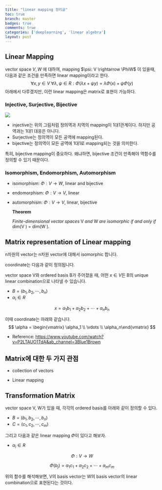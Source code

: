```yaml
---
title: "linear mapping 정리글"
toc: true
branch: master
badges: true
comments: true
categories: ['deeplearning', 'linear algebra']
layout: post
---
```




## Linear Mapping

vector space $V, W$ 에 대하여, mapping $\psi: V \rightarrow \PhiW$ 이 있을때, 다음과 같은 조건을 만족하면 linear mapping이라고 한다.
$$
\forall x, y \in V \ \forall \lambda, \psi \in R: \Phi(\lambda x + \psi y) = \lambda \Phi(x) + \psi \Phi(y)
$$
아래에서 다루겠지만, 이런 linear mapping은 matrix로 표현이 가능하다.



### Injective, Surjective, Bijective 

![](https://ds055uzetaobb.cloudfront.net/brioche/uploads/EkswlzPrzb-examp.svg?width=300)

- injective는 위의 그림처럼 정의역과 치역의 mapping이 1대1관계이다. 하지만 공역과는 1대1 대응은 아니다.
- Surjective는 정의역이 모든 공역에 mapping된다.
- bijective는 정의역이 모든 공역에 1대1로 mapping되는 것을 의미한다. 

특히, bijective mapping이 중요하다. 왜냐하면, bijective 조건이 만족해야 역함수를 정의할 수 있기 때문이다.



### Isomorphism, Endomorphism, Automorphism

- isomorphism: $\Phi: V \rightarrow W$, linear and bijective

- endomorphism: $\Phi: V \rightarrow V$, linear

- automorphism: $\Phi: V \rightarrow V$, linear, bijective

  **Theorem**

  *Finite-dimensional vector spaces* V *and* W *are isomorphic if and only if* dim(V ) = dim(W )*.*



## Matrix representation of Linear mapping

n차원의 vector는 n차원 vector에 대해서 isomorphic 합니다.



coordinate는 다음과 같이 정의됩니다.

vector space V와 ordered basis B가 주어졌을 때, 어떤 $x \in V$든 B의 unique linear combination으로 나타낼 수 있습니다.

- $B = (b_1, b_2, \cdots, b_n)$
- $\alpha_i \in R$

$$
x = \alpha_1 b_1 + \alpha_2 b_2 + \cdots + \alpha_n b_n
$$

이때 coordinate는 아래와 같습니다.
$$
\alpha = \begin{vmatrix} \alpha_1 \\ \vdots \\ \alpha_n\end{vmatrix}
$$


- Reference: https://www.youtube.com/watch?v=P2LTAUO1TdA&ab_channel=3Blue1Brown

## Matrix에 대한 두 가지 관점

- collection of vectors

- Linear mapping

  



## Transformation Matrix

vector space V, W가 있을 때, 각각의 ordered basis를 아래와 같이 정의할 수 있다.

- $B=(b_1, b_2, \cdots, b_n)$
- $C=(c_1, c_2, \cdots, c_m)$

그리고 다음과 같은 linear mapping $\Phi$이 있다고 해보자.

- $\alpha_i \in R$

$$
\Phi: V \rightarrow W
$$

$$
\Phi(b_j) = \alpha_1 c_1 + \alpha_2 c_2 + \cdots + \alpha_m c_m
$$

위의 함수를 해석해보면, V의 basis vector는 W의 basis vector의 linear combination으로 표현된다는 것이다.